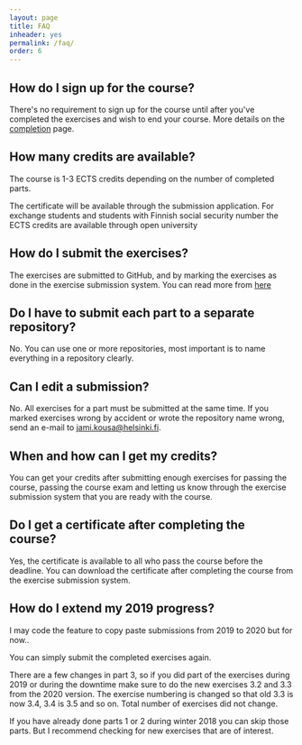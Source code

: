 ```yaml
---
layout: page
title: FAQ
inheader: yes
permalink: /faq/
order: 6
---
```


## How do I sign up for the course? ##

There's no requirement to sign up for the course until after you've completed the exercises and wish to end your course. More details on the [completion](/completion) page.

## How many credits are available? ##

The course is 1-3 ECTS credits depending on the number of completed parts. 

The certificate will be available through the submission application. For exchange students and students with Finnish social security number the ECTS credits are available through open university

## How do I submit the exercises? ##

The exercises are submitted to GitHub, and by marking the exercises as done in the exercise submission system. You can read more from [here](/exercises)

## Do I have to submit each part to a separate repository? ##

No. You can use one or more repositories, most important is to name everything in a repository clearly.

## Can I edit a submission? ##

No. All exercises for a part must be submitted at the same time. If you marked exercises wrong by accident or wrote the repository name wrong, send an e-mail to jami.kousa@helsinki.fi.

## When and how can I get my credits? ##

You can get your credits after submitting enough exercises for passing the course, passing the course exam and letting us know through the exercise submission system that you are ready with the course.

## Do I get a certificate after completing the course? ##

Yes, the certificate is available to all who pass the course before the deadline. You can download the certificate after completing the course from the exercise submission system.

## How do I extend my 2019 progress? ##

I may code the feature to copy paste submissions from 2019 to 2020 but for now..

You can simply submit the completed exercises again.

There are a few changes in part 3, so if you did part of the exercises during 2019 or during the downtime make sure to do the new exercises 3.2 and 3.3 from the 2020 version. The exercise numbering is changed so that old 3.3 is now 3.4, 3.4 is 3.5 and so on. Total number of exercises did not change.

If you have already done parts 1 or 2 during winter 2018 you can skip those parts. But I recommend checking for new exercises that are of interest.
